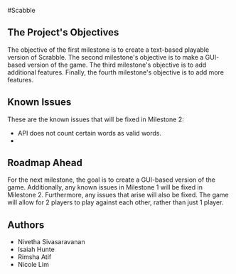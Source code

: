 #Scabble

<!-- The Project's Objectives -->
## The Project's Objectives

The objective of the first milestone is to create a text-based playable version of Scrabble. The
second milestone's objective is to make a GUI-based version of the game. The third milestone's
objective is to add additional features. Finally, the fourth milestone's objective is to add more
features.


<!-- Known Issues -->
## Known Issues
These are the known issues that will be fixed in Milestone 2:
* API does not count certain words as valid words.
* 

<!-- Roadmap Ahead -->
## Roadmap Ahead
For the next milestone, the goal is to create a GUI-based version of the game.
Additionally, any known issues in Milestone 1 will be fixed in Milestone 2. Furthermore, any
issues that arise will also be fixed. The game will allow for 2 players to play against each other,
rather than just 1 player. 

<!-- Authors -->
## Authors
* Nivetha Sivasaravanan
* Isaiah Hunte
* Rimsha Atif
* Nicole Lim